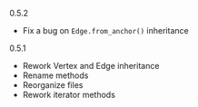 0.5.2
- Fix a bug on `Edge.from_anchor()` inheritance

0.5.1
- Rework Vertex and Edge inheritance
- Rename methods
- Reorganize files
- Rework iterator methods
